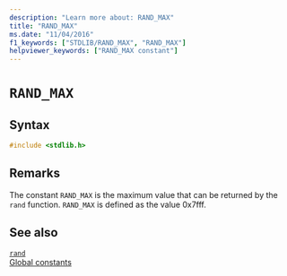 ```yaml
---
description: "Learn more about: RAND_MAX"
title: "RAND_MAX"
ms.date: "11/04/2016"
f1_keywords: ["STDLIB/RAND_MAX", "RAND_MAX"]
helpviewer_keywords: ["RAND_MAX constant"]
---
```

# `RAND_MAX`

## Syntax

```C
#include <stdlib.h>
```

## Remarks

The constant `RAND_MAX` is the maximum value that can be returned by the `rand` function. `RAND_MAX` is defined as the value 0x7fff.

## See also

[`rand`](./reference/rand.md)\
[Global constants](./global-constants.md)
